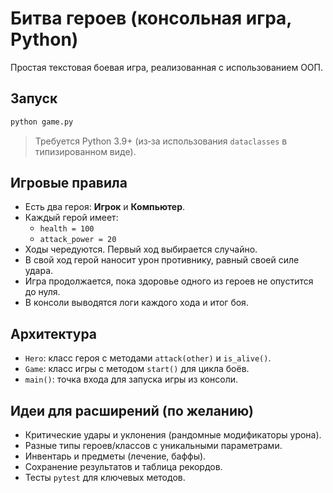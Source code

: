 # Битва героев (консольная игра, Python)

Простая текстовая боевая игра, реализованная с использованием ООП.

## Запуск

```bash
python game.py
```

> Требуется Python 3.9+ (из‑за использования `dataclasses` в типизированном виде).

## Игровые правила

- Есть два героя: **Игрок** и **Компьютер**.
- Каждый герой имеет:
  - `health = 100`
  - `attack_power = 20`
- Ходы чередуются. Первый ход выбирается случайно.
- В свой ход герой наносит урон противнику, равный своей силе удара.
- Игра продолжается, пока здоровье одного из героев не опустится до нуля.
- В консоли выводятся логи каждого хода и итог боя.

## Архитектура

- `Hero`: класс героя с методами `attack(other)` и `is_alive()`.
- `Game`: класс игры с методом `start()` для цикла боёв.
- `main()`: точка входа для запуска игры из консоли.

## Идеи для расширений (по желанию)

- Критические удары и уклонения (рандомные модификаторы урона).
- Разные типы героев/классов с уникальными параметрами.
- Инвентарь и предметы (лечение, баффы).
- Сохранение результатов и таблица рекордов.
- Тесты `pytest` для ключевых методов.
